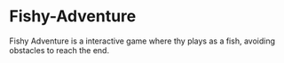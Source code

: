 # Fishy-Adventure
Fishy Adventure is a interactive game where thy plays as a fish, avoiding obstacles to reach the end.
